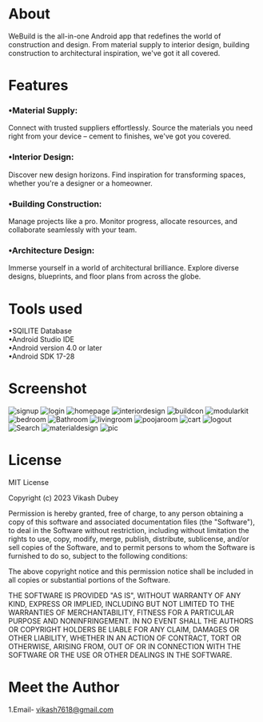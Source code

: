 <h1>About</h1>
WeBuild is the all-in-one Android app that redefines the world of construction and design. From material supply to interior design, building construction to architectural inspiration, we've got it all covered.
<h1>Features</h1>
<h3>•Material Supply:</h3> Connect with trusted suppliers effortlessly. Source the materials you need right from your device – cement to finishes, we've got you covered.
<h3>•Interior Design:</h3> Discover new design horizons. Find inspiration for transforming spaces, whether you're a designer or a homeowner.
<h3>•Building Construction:</h3> Manage projects like a pro. Monitor progress, allocate resources, and collaborate seamlessly with your team.
<h3>•Architecture Design: </h3>Immerse yourself in a world of architectural brilliance. Explore diverse designs, blueprints, and floor plans from across the globe.

<h1>Tools used</h1>
•SQILITE Database<br>
•Android Studio IDE<br>
•Android version 4.0 or later<br>
•Android SDK 17-28<br>

<h1>Screenshot</h1>

![signup](https://github.com/ByteCodeVikash/WeBuild-App/assets/112969269/66a98a64-c5f5-4673-9b9f-9118bde6dfc7)
![login](https://github.com/ByteCodeVikash/WeBuild-App/assets/112969269/19e7d11b-0076-4fcd-87e7-f4ec3f23db8c)
![homepage](https://github.com/ByteCodeVikash/WeBuild-App/assets/112969269/1232947b-2ea9-480e-968e-be842a2d85fe)
![interiordesign](https://github.com/ByteCodeVikash/WeBuild-App/assets/112969269/a34a9ff5-035b-4a16-aad2-dc4cbba70371)
![buildcon](https://github.com/ByteCodeVikash/WeBuild-App/assets/112969269/1dac3df9-7b97-4541-bcd5-2f7132c7a6f3)
![modularkit](https://github.com/ByteCodeVikash/WeBuild-App/assets/112969269/5681c428-e144-4c9d-8025-c93d03411ebf)
![bedroom](https://github.com/ByteCodeVikash/WeBuild-App/assets/112969269/07aa8c17-a4e0-4f52-86df-3049b8cfdeaa)
![Bathroom](https://github.com/ByteCodeVikash/WeBuild-App/assets/112969269/dd49215e-6c3e-4255-97eb-df8422ec3ff7)
![livingroom](https://github.com/ByteCodeVikash/WeBuild-App/assets/112969269/4dc9d24d-50e5-4641-beab-a8efd795b92b)
![poojaroom](https://github.com/ByteCodeVikash/WeBuild-App/assets/112969269/4f62f67f-f16e-4b08-81b9-55643530fe54)
![cart](https://github.com/ByteCodeVikash/WeBuild-App/assets/112969269/8bbb4477-9c34-4bb4-afb2-3633542c1a20)
![logout](https://github.com/ByteCodeVikash/WeBuild-App/assets/112969269/26c6a21b-d30f-4ca3-ab7e-1f08f0506ca4)
![Search](https://github.com/ByteCodeVikash/WeBuild-App/assets/112969269/060eb176-a839-4ea2-91b9-173ac2e0e515)
![materialdesign](https://github.com/ByteCodeVikash/WeBuild-App/assets/112969269/0989a2d5-5fb3-4f6e-acc9-07bf1f4543a8)
![pic](https://github.com/ByteCodeVikash/WeBuild-App/assets/112969269/1f869815-f791-426b-a462-0ce77eacafec)


<h1>License</h1>
MIT License

Copyright (c) 2023 Vikash Dubey

Permission is hereby granted, free of charge, to any person obtaining a copy of this software and associated documentation files (the "Software"), to deal in the Software without restriction, including without limitation the rights to use, copy, modify, merge, publish, distribute, sublicense, and/or sell copies of the Software, and to permit persons to whom the Software is furnished to do so, subject to the following conditions:

The above copyright notice and this permission notice shall be included in all copies or substantial portions of the Software.

THE SOFTWARE IS PROVIDED "AS IS", WITHOUT WARRANTY OF ANY KIND, EXPRESS OR IMPLIED, INCLUDING BUT NOT LIMITED TO THE WARRANTIES OF MERCHANTABILITY, FITNESS FOR A PARTICULAR PURPOSE AND NONINFRINGEMENT. IN NO EVENT SHALL THE AUTHORS OR COPYRIGHT HOLDERS BE LIABLE FOR ANY CLAIM, DAMAGES OR OTHER LIABILITY, WHETHER IN AN ACTION OF CONTRACT, TORT OR OTHERWISE, ARISING FROM, OUT OF OR IN CONNECTION WITH THE SOFTWARE OR THE USE OR OTHER DEALINGS IN THE SOFTWARE.

<h1>Meet the Author</h1>

1.Email-   vikash7618@gmail.com






